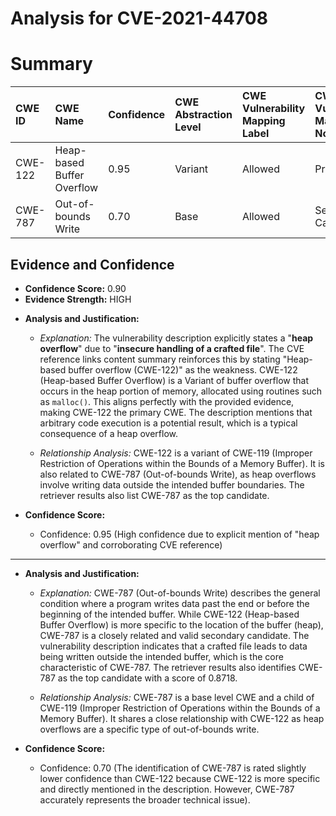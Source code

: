 # Analysis for CVE-2021-44708

# Summary
| CWE ID  | CWE Name                     | Confidence | CWE Abstraction Level | CWE Vulnerability Mapping Label | CWE-Vulnerability Mapping Notes |
| :------- | :--------------------------- | :--------- | :-------------------- | :------------------------------ | :---------------------------- |
| CWE-122 | Heap-based Buffer Overflow | 0.95       | Variant               | Allowed                         | Primary CWE                   |
| CWE-787 | Out-of-bounds Write | 0.70       | Base               | Allowed                         | Secondary Candidate                   |

## Evidence and Confidence

*   **Confidence Score:** 0.90
*   **Evidence Strength:** HIGH

- **Analysis and Justification:**  
  - *Explanation:* The vulnerability description explicitly states a "**heap overflow**" due to "**insecure handling of a crafted file**". The CVE reference links content summary reinforces this by stating "Heap-based buffer overflow (CWE-122)" as the weakness. CWE-122 (Heap-based Buffer Overflow) is a Variant of buffer overflow that occurs in the heap portion of memory, allocated using routines such as `malloc()`. This aligns perfectly with the provided evidence, making CWE-122 the primary CWE. The description mentions that arbitrary code execution is a potential result, which is a typical consequence of a heap overflow.

  - *Relationship Analysis:* CWE-122 is a variant of CWE-119 (Improper Restriction of Operations within the Bounds of a Memory Buffer). It is also related to CWE-787 (Out-of-bounds Write), as heap overflows involve writing data outside the intended buffer boundaries. The retriever results also list CWE-787 as the top candidate.

- **Confidence Score:**  
  - Confidence: 0.95 (High confidence due to explicit mention of "heap overflow" and corroborating CVE reference)

---
- **Analysis and Justification:**  
  - *Explanation:* CWE-787 (Out-of-bounds Write) describes the general condition where a program writes data past the end or before the beginning of the intended buffer. While CWE-122 (Heap-based Buffer Overflow) is more specific to the location of the buffer (heap), CWE-787 is a closely related and valid secondary candidate. The vulnerability description indicates that a crafted file leads to data being written outside the intended buffer, which is the core characteristic of CWE-787. The retriever results also identifies CWE-787 as the top candidate with a score of 0.8718.

  - *Relationship Analysis:* CWE-787 is a base level CWE and a child of CWE-119 (Improper Restriction of Operations within the Bounds of a Memory Buffer). It shares a close relationship with CWE-122 as heap overflows are a specific type of out-of-bounds write.

- **Confidence Score:**  
  - Confidence: 0.70 (The identification of CWE-787 is rated slightly lower confidence than CWE-122 because CWE-122 is more specific and directly mentioned in the description. However, CWE-787 accurately represents the broader technical issue).